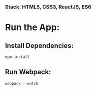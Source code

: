 ### Stack: HTML5, CSS3, ReactJS, ES6

# Run the App:
## Install Dependencies:
```
npm install

```
## Run Webpack:
```
webpack --watch

```
